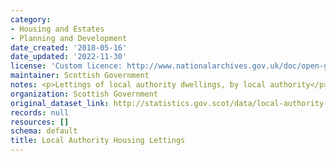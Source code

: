 ```yaml
---
category:
- Housing and Estates
- Planning and Development
date_created: '2018-05-16'
date_updated: '2022-11-30'
license: 'Custom licence: http://www.nationalarchives.gov.uk/doc/open-government-licence/version/3/'
maintainer: Scottish Government
notes: <p>Lettings of local authority dwellings, by local authority</p>
organization: Scottish Government
original_dataset_link: http://statistics.gov.scot/data/local-authority-housing-lettings
records: null
resources: []
schema: default
title: Local Authority Housing Lettings
---
```

